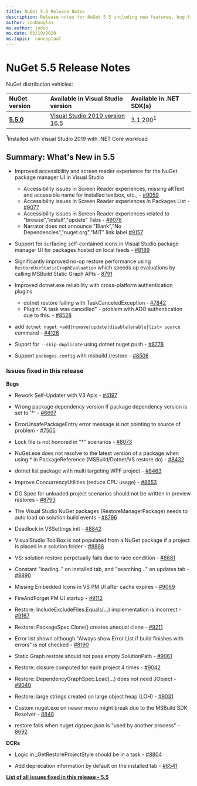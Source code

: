 ```yaml
---
title: NuGet 5.5 Release Notes
description: Release notes for NuGet 5.5 including new features, bug fixes, and DCRs.
author: JonDouglas
ms.author: jodou
ms.date: 03/19/2020
ms.topic:  conceptual
---
```


# NuGet 5.5 Release Notes

NuGet distribution vehicles:

| NuGet version | Available in Visual Studio version| Available in .NET SDK(s)|
|:---|:---|:---|
| [**5.5.0**](https://nuget.org/downloads) | [Visual Studio 2019 version 16.5](https://visualstudio.microsoft.com/downloads/) | [3.1.200](https://dotnet.microsoft.com/download/dotnet-core/3.1)<sup>1</sup> |

<sup>1</sup>Installed with Visual Studio 2019 with .NET Core workload

## Summary: What's New in 5.5

* Improved accessibility and screen reader experience for the NuGet package manager UI in Visual Studio
    * Accessibility issues in Screen Reader experiences, missing altText and accessible name for Installed textbox, etc., - [#9059](https://github.com/NuGet/Home/issues/9059)
    * Accessibility issues in Screen Reader experiences in Packages List - [#9077](https://github.com/NuGet/Home/issues/9077)
    * Accessibility issues in Screen Reader experiences related to "browse","install","update" Tabs - [#9078](https://github.com/NuGet/Home/issues/9078)
    * Narrator does not announce "Blank","No Dependencies","nuget.org","MIT" link label [#9157](https://github.com/NuGet/Home/issues/9157)

* Support for surfacing self-contained icons in Visual Studio package manager UI for packages hosted on local feeds - [#8189](https://github.com/NuGet/Home/issues/8189)

* Significantly improved no-op restore performance using `RestoreUseStaticGraphEvaluation` which speeds up evaluations by calling MSBuild Static Graph APIs - [8791](https://github.com/NuGet/Home/issues/8791)

* Improved dotnet.exe reliability with cross-platform authentication plugins
    * dotnet restore failing with TaskCanceledException - [#7842](https://github.com/NuGet/Home/issues/7842)
    * Plugin:  "A task was cancelled" - problem with ADO authentication due to this. - [#8528](https://github.com/NuGet/Home/issues/8528)

* add `dotnet nuget <add|remove|update|disable|enable|list> source` command - [#4126](https://github.com/NuGet/Home/issues/4126)

* Suport for `--skip-duplicate`  using dotnet nuget push - [#8778](https://github.com/NuGet/Home/issues/8778)

* Support `packages.config` with msbuild /restore - [#8506](https://github.com/NuGet/Home/issues/8506)

### Issues fixed in this release

**Bugs**

* Rework Self-Updater with V3 Apis - [#4197](https://github.com/NuGet/Home/issues/4197)

* Wrong package dependency version If package dependency version is set to '*' - [#6697](https://github.com/NuGet/Home/issues/6697)

* ErrorUnsafePackageEntry error message is not pointing to source of problem - [#7505](https://github.com/NuGet/Home/issues/7505)

* Lock file is not honored in "*" scenarios  - [#8073](https://github.com/NuGet/Home/issues/8073)

* NuGet.exe does not resolve to the latest version of a package when using * in PackageReference (MSBuild/Dotnet/VS restore do) - [#8432](https://github.com/NuGet/Home/issues/8432)

* dotnet list package with multi targeting WPF project - [#8463](https://github.com/NuGet/Home/issues/8463)

* Improve ConcurrencyUtilities (reduce CPU usage) - [#8653](https://github.com/NuGet/Home/issues/8653)

* DG Spec for unloaded project scenarios should not be written in preview restores - [#8793](https://github.com/NuGet/Home/issues/8793)

* The Visual Studio NuGet packages (RestoreManagerPackage) needs to auto load on solution build events - [#8796](https://github.com/NuGet/Home/issues/8796)

* Deadlock in VSSettings init - [#8842](https://github.com/NuGet/Home/issues/8842)

* VisualStudio ToolBox is not populated from a NuGet package if a project is placed in a solution folder - [#8868](https://github.com/NuGet/Home/issues/8868)

* VS:  solution restore perpetually fails due to race condition - [#8881](https://github.com/NuGet/Home/issues/8881)

* Constant "loading.." on installed tab, and "searching <term>.." on updates tab - [#8890](https://github.com/NuGet/Home/issues/8890)

* Missing Embedded Icons in VS PM UI after cache expires - [#9069](https://github.com/NuGet/Home/issues/9069)

* FireAndForget PM UI startup - [#9112](https://github.com/NuGet/Home/issues/9112)

* Restore: IncludeExcludeFiles.Equals(...) implementation is incorrect - [#9167](https://github.com/NuGet/Home/issues/9167)

* Restore: PackageSpec.Clone() creates unequal clone - [#9211](https://github.com/NuGet/Home/issues/9211)

* Error list shown although "Always show Error List if build finishes with errors" is not checked - [#8190](https://github.com/NuGet/Home/issues/8190)

* Static Graph restore should not pass empty SolutionPath - [#9061](https://github.com/NuGet/Home/issues/9061)

* Restore: closure computed for each project 4 times - [#9042](https://github.com/NuGet/Home/issues/9042)

* Restore: DependencyGraphSpec.Load(...) does not need JObject - [#9040](https://github.com/NuGet/Home/issues/9040)

* Restore: large strings created on large object heap (LOH) - [#9031](https://github.com/NuGet/Home/issues/9031)

* Custom nuget.exe on newer mono might break due to the MSBuild SDK Resolver - [8848](https://github.com/NuGet/Home/issues/8848)

* restore fails when nuget.dgspec.json is "used by another process" - [8692](https://github.com/NuGet/Home/issues/8692)

**DCRs**

* Logic in _GetRestoreProjectStyle should be in a task - [#8804](https://github.com/NuGet/Home/issues/8804)

* Add deprecation information by default on the installed tab - [#8541](https://github.com/NuGet/Home/issues/8541)

**[List of all issues fixed in this release - 5.5](https://app.zenhub.com/workspaces/nuget-client-team-55aec9a240305cf007585881/reports/release?release=5e0e5fbd021f7aa0ec95db18)**

